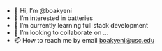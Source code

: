- 👋 Hi, I’m @boakyeni
- 👀 I’m interested in batteries 
- 🌱 I’m currently learning full stack development
- 💞️ I’m looking to collaborate on ...
- 📫 How to reach me by email boakyeni@usc.edu

<!---
boakyeni/boakyeni is a ✨ special ✨ repository because its `README.md` (this file) appears on your GitHub profile.
You can click the Preview link to take a look at your changes.
--->
